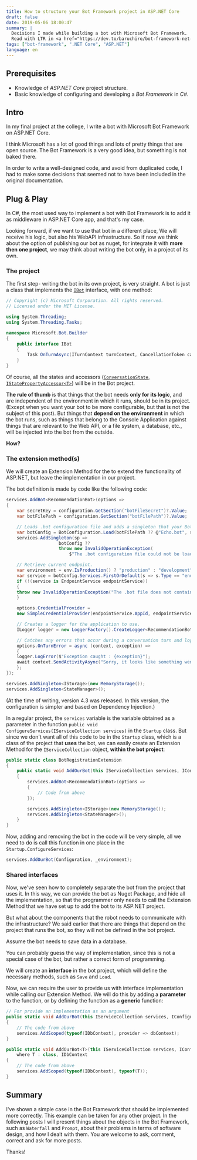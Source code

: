 ```yaml
---
title: How to structure your Bot Framework project in ASP.NET Core
draft: false
date: 2019-05-06 18:00:47
summary: |
  Decisions I made while building a bot with Microsoft Bot Framework.
  Read with LTR in <a href="https://dev.to/baruchiro/bot-framework-net-design-decisions-5gl1">Dev.to</a>
tags: ["bot-framework", ".NET Core", "ASP.NET"]
language: en
---
```


## Prerequisites

- Knowledge of _ASP.NET Core_ project structure.
- Basic knowledge of configuring and developing a _Bot Framework_ in _C#_.

## Intro

In my final project at the college, I write a bot with Microsoft Bot Framework on ASP.NET Core.

I think Microsoft has a lot of good things and lots of pretty things that are open source. The Bot Framework is a very good idea, but something is not baked there.

In order to write a well-designed code, and avoid from duplicated code, I had to make some decisions that seemed not to have been included in the original documentation.

## Plug & Play

In C#, the most used way to implement a bot with Bot Framework is to add it as middleware in ASP.NET Core app, and that's my case.

Looking forward, if we want to use that bot in a different place, We will receive his logic, but also his WebAPI infrastructure. So if now we think about the option of publishing our bot as nuget, for integrate it with **more then one project**, we may think about writing the bot only, in a project of its own.

### The project

The first step- writing the bot in its own project, is very straight. A bot is just a class that implements the [`IBot`](https://github.com/Microsoft/botbuilder-dotnet/blob/master/libraries/Microsoft.Bot.Builder/IBot.cs) interface, with one method:

```csharp
// Copyright (c) Microsoft Corporation. All rights reserved.
// Licensed under the MIT License.

using System.Threading;
using System.Threading.Tasks;

namespace Microsoft.Bot.Builder
{
    public interface IBot
    {
        Task OnTurnAsync(ITurnContext turnContext, CancellationToken cancellationToken = default(CancellationToken));
    }
}

```

Of course, all the states and accessors ([`ConversationState`](https://docs.microsoft.com/en-us/dotnet/api/microsoft.bot.builder.conversationstate), [`IStatePropertyAccessor<T>`](https://docs.microsoft.com/en-us/dotnet/api/microsoft.bot.builder.istatepropertyaccessor-1>)) will be in the Bot project.

**The rule of thumb** is that things that the bot needs **only for its logic**, and are independent of the environment in which it runs, should be in its project. (Except when you want your bot to be more configurable, but that is not the subject of this post). But things that **depend on the environment** in which the bot runs, such as things that belong to the Console Application against things that are relevant to the Web API, or a file system, a database, etc., will be injected into the bot from the outside.

**How?**

### The extension method(s)

We will create an Extension Method for the to extend the functionality of ASP.NET, but leave the implementation in our project.

The bot definition is made by code like the following code:

```csharp
services.AddBot<RecommendationBot>(options =>
{
    var secretKey = configuration.GetSection("botFileSecret")?.Value;
    var botFilePath = configuration.GetSection("botFilePath")?.Value;

    // Loads .bot configuration file and adds a singleton that your Bot can access through dependency injection.
    var botConfig = BotConfiguration.Load(botFilePath ?? @"Echo.bot", secretKey);
    services.AddSingleton(sp =>
                    botConfig ??
                    throw new InvalidOperationException(
                        $"The .bot configuration file could not be loaded. ({botFilePath ?? @"Echo.bot"})"));

    // Retrieve current endpoint.
    var environment = env.IsProduction() ? "production" : "development";
    var service = botConfig.Services.FirstOrDefault(s => s.Type == "endpoint" && s.Name == environment);
    if (!(service is EndpointService endpointService))
    {
    throw new InvalidOperationException("The .bot file does not contain an endpoint.");
    }

    options.CredentialProvider =
    new SimpleCredentialProvider(endpointService.AppId, endpointService.AppPassword);

    // Creates a logger for the application to use.
    ILogger logger = new LoggerFactory().CreateLogger<RecommendationBot>();

    // Catches any errors that occur during a conversation turn and logs them.
    options.OnTurnError = async (context, exception) =>
    {
    logger.LogError($"Exception caught : {exception}");
    await context.SendActivityAsync("Sorry, it looks like something went wrong.");
    };
});

services.AddSingleton<IStorage>(new MemoryStorage());
services.AddSingleton<StateManager>();
```

(At the time of writing, version 4.3 was released. In this version, the configuration is simpler and based on Dependency Injection.)

In a regular project, the `services` variable is the variable obtained as a parameter in the function `public void ConfigureServices(IServiceCollection services)` in the `Startup` class. But since we don't want all of this code to be in the `Startup` class, which is a class of the project that **uses** the bot, we can easily create an Extension Method for the `IServiceCollection` object, **within the bot project**:

```csharp
public static class BotRegistrationExtension
{
    public static void AddOurBot(this IServiceCollection services, IConfiguration configuration, IHostingEnvironment env)
    {
        services.AddBot<RecommendationBot>(options =>
        {
            // Code from above
        });

        services.AddSingleton<IStorage>(new MemoryStorage());
        services.AddSingleton<StateManager>();
    }
}
```

Now, adding and removing the bot in the code will be very simple, all we need to do is call this function in one place in the `Startup.ConfigureServices`:

```csharp
services.AddOurBot(Configuration, _environment);
```

### Shared interfaces

Now, we've seen how to completely separate the bot from the project that uses it. In this way, we can provide the bot as Nuget Package, and hide all the implementation, so that the programmer only needs to call the Extension Method that we have set up to add the bot to its ASP.NET project.

But what about the components that the robot needs to communicate with the infrastructure? We said earlier that there are things that depend on the project that runs the bot, so they will not be defined in the bot project.

Assume the bot needs to save data in a database.

You can probably guess the way of implementation, since this is not a special case of the bot, but rather a correct form of programming.

We will create an **interface** in the bot project, which will define the necessary methods, such as `Save` and `Load`.

Now, we can require the user to provide us with interface implementation while calling our Extension Method. We will do this by adding a **parameter** to the function, or by defining the function as a **generic** function:

```csharp
// For provide an implementation as an argument
public static void AddOurBot(this IServiceCollection services, IConfiguration configuration, IHostingEnvironment env, IDbContext dbContext)
{
    // The code from above
    services.AddScoped(typeof(IDbContext), provider => dbContext);
}

public static void AddOurBot<T>(this IServiceCollection services, IConfiguration configuration, IHostingEnvironment env)
    where T : class, IDbContext
{
    // The code from above
    services.AddScoped(typeof(IDbContext), typeof(T));
}
```

## Summary

I've shown a simple case in the Bot Framework that should be implemented more correctly.
This example can be taken for any other project.
In the following posts I will present things about the objects in the Bot Framework, such as `Waterfall` and `Prompt`, about their problems in terms of software design, and how I dealt with them.
You are welcome to ask, comment, correct and ask for more posts.

Thanks!
